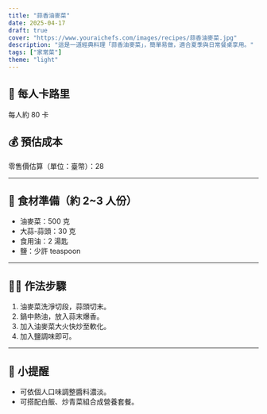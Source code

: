 ```yaml
---
title: "蒜香油麥菜"
date: 2025-04-17
draft: true
cover: "https://www.youraichefs.com/images/recipes/蒜香油麥菜.jpg"
description: "這是一道經典料理「蒜香油麥菜」，簡單易做，適合夏季與日常餐桌享用。"
tags: ["家常菜"]
theme: "light"
---
```


## 🥄 每人卡路里  
每人約 80 卡

## 💰 預估成本  
零售價估算（單位：臺幣）：28

---

## 🧾 食材準備（約 2~3 人份）

- 油麥菜：500 克
- 大蒜-蒜頭：30 克
- 食用油：2 湯匙
- 鹽：少許  teaspoon

---

## 👩‍🍳 作法步驟

1. 油麥菜洗淨切段，蒜頭切末。
2. 鍋中熱油，放入蒜末爆香。
3. 加入油麥菜大火快炒至軟化。
4. 加入鹽調味即可。

---

## 📝 小提醒

- 可依個人口味調整醬料濃淡。
- 可搭配白飯、炒青菜組合成營養套餐。
